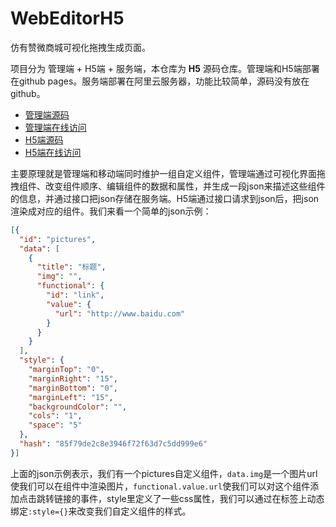 # WebEditorH5

仿有赞微商城可视化拖拽生成页面。

项目分为 管理端 + H5端 + 服务端，本仓库为 **H5** 源码仓库。管理端和H5端部署在github pages。服务端部署在阿里云服务器，功能比较简单，源码没有放在github。

- [管理端源码](https://github.com/nikolausliu/WebEditor)
- [管理端在线访问](https://nikolausliu.top/WebEditor)
- [H5端源码](https://github.com/nikolausliu/WebEditorH5)
- [H5端在线访问](https://nikolausliu.top/WebEditorH5)

主要原理就是管理端和移动端同时维护一组自定义组件，管理端通过可视化界面拖拽组件、改变组件顺序、编辑组件的数据和属性，并生成一段json来描述这些组件的信息，并通过接口把json存储在服务端。H5端通过接口请求到json后，把json渲染成对应的组件。我们来看一个简单的json示例：

```json
[{
  "id": "pictures",
  "data": [
    {
      "title": "标题",
      "img": "",
      "functional": {
        "id": "link",
        "value": {
          "url": "http://www.baidu.com"
        }
      }
    }
  ],
  "style": {
    "marginTop": "0",
    "marginRight": "15",
    "marginBottom": "0",
    "marginLeft": "15",
    "backgroundColor": "",
    "cols": "1",
    "space": "5"
  },
  "hash": "85f79de2c8e3946f72f63d7c5dd999e6"
}]
```

上面的json示例表示，我们有一个pictures自定义组件，`data.img`是一个图片url使我们可以在组件中渲染图片，`functional.value.url`使我们可以对这个组件添加点击跳转链接的事件，style里定义了一些css属性，我们可以通过在标签上动态绑定`:style={}`来改变我们自定义组件的样式。
